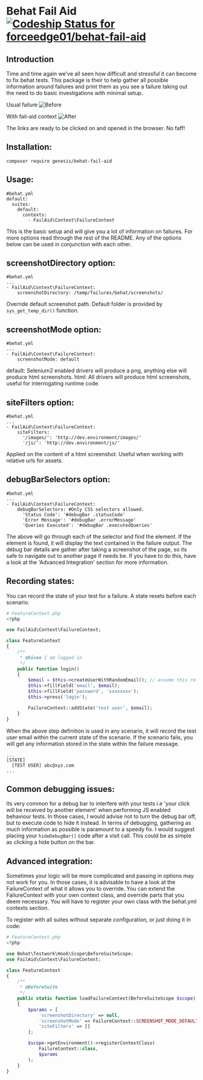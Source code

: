Behat Fail Aid [ ![Codeship Status for forceedge01/behat-fail-aid](https://app.codeship.com/projects/0a2814f0-984a-0136-1935-7202d5d80573/status?branch=master)](https://app.codeship.com/projects/305220)
==============

Introduction
-------------

Time and time again we've all seen how difficult and stressful it can become to fix behat tests. This package is their to help gather
all possible information around failures and print them as you see a failure taking out the need to do basic investigations with minimal setup.

Usual failure
![Before](https://raw.githubusercontent.com/forceedge01/behat-fail-aid/master/extras/generic-from.png)

With fail-aid context
![After](https://raw.githubusercontent.com/forceedge01/behat-fail-aid/master/extras/generic-to.png)

The links are ready to be clicked on and opened in the browser. No faff!

Installation:
-------------
```shell
composer require genesis/behat-fail-aid
```

Usage:
------

```gherkin
#behat.yml
default:
  suites:
    default:
      contexts:
        - FailAid\Context\FailureContext
```

This is the basic setup and will give you a lot of information on failures. For more options read through the rest of the README. Any of the options below can be used in conjunction with each other.

screenshotDirectory option:
----------------------------

```gherkin
#behat.yml
...
- FailAid\Context\FailureContext:
    screenshotDirectory: /temp/failures/behat/screenshots/
```

Override default screenshot path. Default folder is provided by `sys_get_temp_dir()` function.

screenshotMode option:
------------------------

```gherkin
#behat.yml
...
- FailAid\Context\FailureContext:
    screenshotMode: default
```

default: Selenium2 enabled drivers will produce a png, anything else will produce html screenshots.
html: All drivers will produce html screenshots, useful for interrogating runtime code.

siteFilters option:
--------------------

```gherkin
#behat.yml
...
- FailAid\Context\FailureContext:
    siteFilters:
      '/images/': 'http://dev.environment/images/'
      '/js/': 'http://dev.environment/js/'
```

Applied on the content of a html screenshot. Useful when working with relative urls for assets.

debugBarSelectors option:
-------------------------

```gherkin
#behat.yml
...
- FailAid\Context\FailureContext:
    debugBarSelectors: #Only CSS selectors allowed.
      'Status Code': '#debugBar .statusCode'
      'Error Message': '#debugBar .errorMessage'
      'Queries Executed': '#debugBar .executedQueries'
```

The above will go through each of the selector and find the element. If the element is found, it will display the text contained in the failure output. The debug bar details are gather after taking a screenshot of the page, so its safe to navigate out to another page if needs be. If you have to do this, have a look at the 'Advanced Integration' section for more information.

Recording states:
-------------------------

You can record the state of your test for a failure. A state resets before each scenario.

```php
# FeatureContext.php
<?php

use FailAid\Context\FailureContext;

class FeatureContext
{
    /**
     * @Given I am logged in
     */
    public function login()
    {
        $email = $this->createUserWithRandomEmail(); // assume this returns abc@xyz.com
        $this->fillField('email', $email);
        $this->fillField('password', 'xxxxxxxx');
        $this->press('login');

        FailureContext::addState('test user', $email);
    }
}
```

When the above step definition is used in any scenario, it will record the test user email within the current state of the scenario. If the scenario fails, you will get any information stored in the state within the failure message.

```
...
[STATE]
  [TEST USER] abc@xyz.com
...
```

Common debugging issues:
-------------------------

Its very common for a debug bar to interfere with your tests i.e 'your click will be received by another element' when performing JS enabled behaviour tests. In those cases, I would advise not to turn the debug bar off, but to execute code to hide it instead. In terms of debugging, gathering as much information as possible is paramount to a speedy fix. I would suggest placing your `hideDebugBar()` code after a visit call. This could be as simple as clicking a hide button on the bar.

Advanced integration:
----------------------

Sometimes your logic will be more complicated and passing in options may not work for you. In those cases, it is advisable to have a look at the FailureContext of what it allows you to override. You can extend the FailureContext with your own context class, and override parts that you deem necessary. You will have to register your own class with the behat.yml contexts section.

To register with all suites without separate configuration, or just doing it in code:

```php
# FeatureContext.php
<?php

use Behat\Testwork\Hook\Scope\BeforeSuiteScope;
use FailAid\Context\FailureContext;

class FeatureContext
{
    /**
     * @BeforeSuite
     */
    public static function loadFailureContext(BeforeSuiteScope $scope)
    {
        $params = [
            'screenshotDirectory' => null,
            'screenshotMode' => FailureContext::SCREENSHOT_MODE_DEFAULT,
            'siteFilters' => []
        ];

        $scope->getEnvironment()->registerContextClass(
            FailureContext::class,
            $params
        );
    }
}

```
